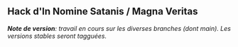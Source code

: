 ## Hack d'In Nomine Satanis / Magna Veritas 

_**Note de version**: travail en cours sur les diverses branches (dont main). Les versions stables seront tagguées._